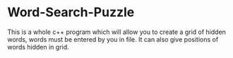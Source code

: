 # Word-Search-Puzzle
This is a whole c++ program which will allow you to create a grid of hidden words, words must be entered by you in file. It can also give positions of words hidden in grid.
